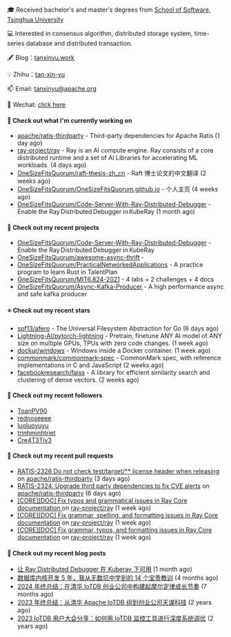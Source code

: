 🎓 Received bachelor's and master's degrees from [School of Software, Tsinghua University](https://www.thss.tsinghua.edu.cn/)

💻 Interested in consensus algorithm, distributed storage system, time-series database and distributed transaction.

🖋 Blog：[tanxinyu.work](https://tanxinyu.work)

💡 Zhihu：[tan-xin-yu](https://www.zhihu.com/people/tan-xin-yu-22)

📫 Email: [tanxinyu@apache.org](mailto:tanxinyu@apache.org)

💬 Wechat: [click here](https://github.com/LebronAl/LebronAl/issues/1)

#### 👷 Check out what I'm currently working on

- [apache/ratis-thirdparty](https://github.com/apache/ratis-thirdparty) - Third-party dependencies for Apache Ratis (1 day ago)
- [ray-project/ray](https://github.com/ray-project/ray) - Ray is an AI compute engine. Ray consists of a core distributed runtime and a set of AI Libraries for accelerating ML workloads. (4 days ago)
- [OneSizeFitsQuorum/raft-thesis-zh_cn](https://github.com/OneSizeFitsQuorum/raft-thesis-zh_cn) - Raft 博士论文的中文翻译 (2 weeks ago)
- [OneSizeFitsQuorum/OneSizeFitsQuorum.github.io](https://github.com/OneSizeFitsQuorum/OneSizeFitsQuorum.github.io) - 个人主页 (4 weeks ago)
- [OneSizeFitsQuorum/Code-Server-With-Ray-Distributed-Debugger](https://github.com/OneSizeFitsQuorum/Code-Server-With-Ray-Distributed-Debugger) - Enable the Ray Distributed Debugger in KubeRay (1 month ago)

#### 🌱 Check out my recent projects

- [OneSizeFitsQuorum/Code-Server-With-Ray-Distributed-Debugger](https://github.com/OneSizeFitsQuorum/Code-Server-With-Ray-Distributed-Debugger) - Enable the Ray Distributed Debugger in KubeRay
- [OneSizeFitsQuorum/awesome-async-thrift](https://github.com/OneSizeFitsQuorum/awesome-async-thrift) - 
- [OneSizeFitsQuorum/PracticalNetworkedApplications](https://github.com/OneSizeFitsQuorum/PracticalNetworkedApplications) - A practice program to learn Rust in TalentPlan
- [OneSizeFitsQuorum/MIT6.824-2021](https://github.com/OneSizeFitsQuorum/MIT6.824-2021) - 4 labs &#43; 2 challenges &#43; 4 docs
- [OneSizeFitsQuorum/Async-Kafka-Producer](https://github.com/OneSizeFitsQuorum/Async-Kafka-Producer) - A high performance async and safe kafka producer

#### ⭐ Check out my recent stars

- [spf13/afero](https://github.com/spf13/afero) - The Universal Filesystem Abstraction for Go (6 days ago)
- [Lightning-AI/pytorch-lightning](https://github.com/Lightning-AI/pytorch-lightning) - Pretrain, finetune ANY AI model of ANY size on multiple GPUs, TPUs with zero code changes. (1 week ago)
- [dockur/windows](https://github.com/dockur/windows) - Windows inside a Docker container. (1 week ago)
- [commonmark/commonmark-spec](https://github.com/commonmark/commonmark-spec) - CommonMark spec, with reference implementations in C and JavaScript (2 weeks ago)
- [facebookresearch/faiss](https://github.com/facebookresearch/faiss) - A library for efficient similarity search and clustering of dense vectors. (2 weeks ago)

#### 👯 Check out my recent followers

- [ToanPV90](https://github.com/ToanPV90)
- [rednoseeee](https://github.com/rednoseeee)
- [luoluoyuyu](https://github.com/luoluoyuyu)
- [trinhminhtriet](https://github.com/trinhminhtriet)
- [Cre4T3Tiv3](https://github.com/Cre4T3Tiv3)

#### 🔨 Check out my recent pull requests

- [RATIS-2326 Do not check test/target/** license header when releasing](https://github.com/apache/ratis-thirdparty/pull/70) on [apache/ratis-thirdparty](https://github.com/apache/ratis-thirdparty) (3 days ago)
- [RATIS-2324. Upgrade third party dependencies to fix CVE alerts](https://github.com/apache/ratis-thirdparty/pull/69) on [apache/ratis-thirdparty](https://github.com/apache/ratis-thirdparty) (6 days ago)
- [[CORE][DOC] Fix typos and grammatical issues in Ray Core documentation ](https://github.com/ray-project/ray/pull/56279) on [ray-project/ray](https://github.com/ray-project/ray) (1 week ago)
- [[CORE][DOC] Fix grammar, spelling, and formatting issues in Ray Core documentation](https://github.com/ray-project/ray/pull/56278) on [ray-project/ray](https://github.com/ray-project/ray) (1 week ago)
- [[CORE][DOC] Fix grammar, typos, and formatting issues in Ray Core documentation](https://github.com/ray-project/ray/pull/56277) on [ray-project/ray](https://github.com/ray-project/ray) (1 week ago)

#### 📜 Check out my recent blog posts

- [让 Ray Distributed Debugger 在 Kuberay 下可用](https://tanxinyu.work/code-server-with-ray-distributed-debugger/) (1 month ago)
- [数据库内核开发 5 年，我从无数坑中学到的 14 个宝贵教训](https://tanxinyu.work/14-lessions-i-learned-in-past-five-years-when-developing-database/) (4 months ago)
- [2024 年终总结：在清华 IoTDB 创业公司中构建起摩尔定律成长节奏](https://tanxinyu.work/2024-annual-summary/) (7 months ago)
- [2023 年终总结：从清华 Apache IoTDB 组到创业公司天谋科技](https://tanxinyu.work/2023-annual-summary/) (2 years ago)
- [2023 IoTDB 用户大会分享：如何用 IoTDB 监控工具进行深度系统调优](https://tanxinyu.work/2023-iotdb-submit/) (2 years ago)
